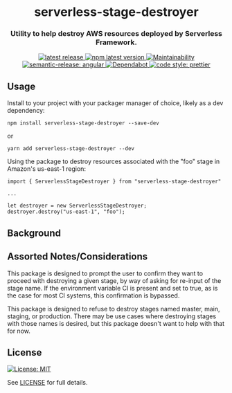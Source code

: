 <h1 align="center" style="border-bottom: none;"> serverless-stage-destroyer</h1>
<h3 align="center">Utility to help destroy AWS resources deployed by Serverless Framework.</h3>
<p align="center">
  <a href="https://github.com/stratiformdigital/serverless-stage-destroyer/releases/latest">
    <img alt="latest release" src="https://img.shields.io/github/release/stratiformdigital/serverless-stage-destroyer.svg">
  </a>
  <a href="https://www.npmjs.com/package/@stratiformdigital/serverless-stage-destroyer">
    <img alt="npm latest version" src="https://img.shields.io/npm/v/@stratiformdigital/serverless-stage-destroyer/latest.svg">
  </a>
  <a href="https://codeclimate.com/github/stratiformdigital/serverless-stage-destroyer/maintainability">
    <img alt="Maintainability" src="https://api.codeclimate.com/v1/badges/a54385e81ba0c9fe7c40/maintainability">
  </a>
  <a href="https://github.com/semantic-release/semantic-release">
    <img alt="semantic-release: angular" src="https://img.shields.io/badge/semantic--release-angular-e10079?logo=semantic-release">
  </a>
  <a href="https://dependabot.com/">
    <img alt="Dependabot" src="https://badgen.net/badge/Dependabot/enabled/green?icon=dependabot">
  </a>
  <a href="https://github.com/prettier/prettier">
    <img alt="code style: prettier" src="https://img.shields.io/badge/code_style-prettier-ff69b4.svg?style=flat-square">
  </a>
</p>

## Usage

Install to your project with your packager manager of choice, likely as a dev dependency:
```
npm install serverless-stage-destroyer --save-dev
```
or
```
yarn add serverless-stage-destroyer --dev
```

Using the package to destroy resources associated with the "foo" stage in Amazon's us-east-1 region:
```
import { ServerlessStageDestroyer } from "serverless-stage-destroyer"

...

let destroyer = new ServerlessStageDestroyer;
destroyer.destroy("us-east-1", "foo");
```

## Background

## Assorted Notes/Considerations

This package is designed to prompt the user to confirm they want to proceed with destroying a given stage, by way of asking for re-input of the stage name.  If the environment variable CI is present and set to true, as is the case for most CI systems, this confirmation is bypassed.

This package is designed to refuse to destroy stages named master, main, staging, or production.  There may be use cases where destroying stages with those names is desired, but this package doesn't want to help with that for now.

## License

[![License: MIT](https://img.shields.io/badge/License-MIT-blue.svg)](https://opensource.org/licenses/MIT)

See [LICENSE](LICENSE) for full details.
